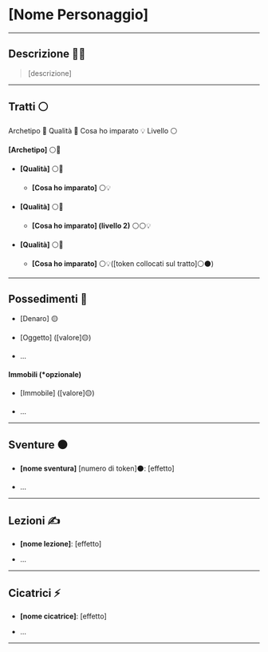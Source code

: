 
# [Nome Personaggio]

---

## Descrizione 🧙‍♂️

> [descrizione]

---

## Tratti ⚪️ 


Archetipo 🧩
Qualità 💠
Cosa ho imparato 💡
Livello ⚪️

**[Archetipo]** ⚪️🧩

- **[Qualità]** ⚪️💠
    
	- **[Cosa ho imparato]** ⚪️💡
    
- **[Qualità]** ⚪️💠
    
    -  **[Cosa ho imparato] (livello 2)** ⚪️⚪️💡
    
- **[Qualità]** ⚪️💠
    
	- **[Cosa ho imparato]** ⚪️💡([token collocati sul tratto]⚪️⚫️)

---

## Possedimenti 🏡


- [Denaro] 🟡
    
- [Oggetto] ([valore]🟡)
    
- ...

#### Immobili (*opzionale)

- [Immobile] ([valore]🟡)
    
- ...

---

## Sventure ⚫️


- **[nome sventura]** [numero di token]⚫️: [effetto]
    
- ...

---

## Lezioni ✍️


- **[nome lezione]**: [effetto]
    
- ...

---

## Cicatrici ⚡️


- **[nome cicatrice]**: [effetto]
    
- ...

---
